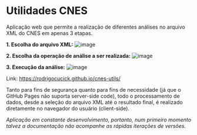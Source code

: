 # Utilidades CNES
Aplicação web que permite a realização de diferentes análises no arquivo XML do CNES em apenas 3 etapas.

**1. Escolha do arquivo XML:**
![image](https://user-images.githubusercontent.com/16089829/157032977-90b0518a-dfd7-4c40-ab72-4c7410342688.png)

**2. Escolha da operação de análise a ser realizada:**
![image](https://user-images.githubusercontent.com/16089829/157033092-7ea33903-428b-47a3-af34-0d031d9f065b.png)

**3. Execução da análise:**
![image](https://user-images.githubusercontent.com/16089829/157032721-bb71470d-a3d3-44cb-95b1-14f9f565e5f1.png)

Link: https://rodrigocucick.github.io/cnes-utils/

Tanto para fins de segurança quanto para fins de necessidade (já que o GitHub Pages não suporta server-side code), todo o processamento de dados, desde a seleção do arquivo XML até o resultado final, é realizado diretamente no navegador do usuário (client-side).

_Aplicação em constante desenvolvimento, portanto, num primeiro momento talvez a documentação não acompanhe as rápidas iterações de versões._
